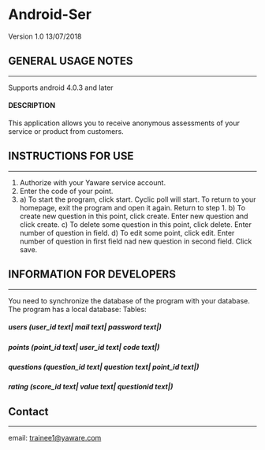 # Android-Ser
Version 1.0 13/07/2018

## GENERAL USAGE NOTES
--------------------
Supports android 4.0.3 and later
#### DESCRIPTION
This application allows you to receive anonymous assessments of your service or product from customers.

## INSTRUCTIONS FOR USE
---------------------
1. Authorize with your Yaware service account.
2. Enter the code of your point.
3. 
	a) To start the program, click start. Сyclic poll will 	start. To return to your homepage, exit the program  	and open it again. Return to step 1.
	b) To create new question in this point, click create. 
	Enter new question and click create.
	c) To delete some question in this point, click delete.
	Enter number of question in field.
	d) To edit some point, click edit. Enter number of 	question in first field nad new question in second field. 	Click save.

## INFORMATION FOR DEVELOPERS
---------------------------
You need to synchronize the database of the program with your database. The program has a local database:
Tables: 
##### users (user_id text| mail text| password text|)
##### points (point_id text| user_id text| code text|)
##### questions (question_id text| question text| point_id text|)
##### rating (score_id text| value text| questionid text|)

## Contact
--------
email: trainee1@yaware.com








